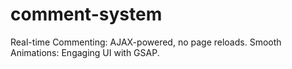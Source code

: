 # comment-system
Real-time Commenting: AJAX-powered, no page reloads. Smooth Animations: Engaging UI with GSAP.
